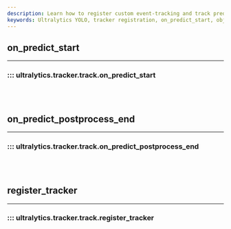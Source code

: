 ```yaml
---
description: Learn how to register custom event-tracking and track predictions with Ultralytics YOLO via on_predict_start and register_tracker methods.
keywords: Ultralytics YOLO, tracker registration, on_predict_start, object detection
---
```


## on_predict_start
---

### ::: ultralytics.tracker.track.on_predict_start

<br><br>

## on_predict_postprocess_end
---

### ::: ultralytics.tracker.track.on_predict_postprocess_end

<br><br>

## register_tracker
---

### ::: ultralytics.tracker.track.register_tracker

<br><br>
